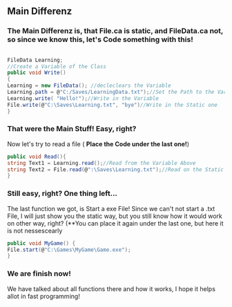 ## Main Differenz
### The Main Differenz is, that File.ca is static, and FileData.ca not, so since we know this, let's Code something with this!

```cs

FileData Learning;
//Create a Variable of the Class
public void Write()
{
Learning = new FileData(); //decleclears the Variable
Learning.path = @"C:/Saves/LearningData.txt");//Set the Path to the Variable
Learning.write( "Hello!");//Write in the Variable
File.write(@"C:\Saves\Learning.txt", "bye")//Write in the Static one
}
```
### That were the Main Stuff! Easy, right?
Now let's try to read a file ( **Place the Code under the last one!**)
```cs
public void Read(){
string Text1 = Learning.read();//Read from the Variable Above
string Text2 = File.read(@":\Saves\Learning.txt");//Read on the Static Field
}
```
### Still easy, right? One thing left...
The last function we got, is Start a exe File! Since we can't not start a .txt File, I will just show you the static way, but you still know how it would work on other way, right? (**You can place it again under the last one, but here it is not nessescearly
```cs
public void MyGame() {
File.start(@"C:\Games\MyGame\Game.exe");
}
```
### We are finish now! 
We have talked about all functions there and how it works, I hope it helps allot in fast programming!

